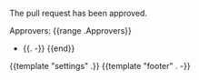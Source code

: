 The pull request has been approved.

Approvers:
{{range .Approvers}}
- {{. -}}
{{end}}

{{template "settings" .}}
{{template "footer" . -}}

